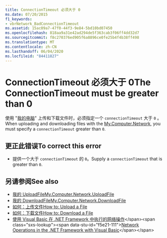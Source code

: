 ```yaml
---
title: ConnectionTimeout 必须大于 0
ms.date: 07/20/2015
f1_keywords:
- vbrNetwork_BadConnectionTimeout
ms.assetid: 15ac09a7-47f0-44f3-9e84-5bd10bd07450
ms.openlocfilehash: 818aa9a31e42ad294de5f363cab3f06ff4dd32d7
ms.sourcegitcommit: f8c270376ed905f6a8896ce0fe25b4f4b38ff498
ms.translationtype: MT
ms.contentlocale: zh-CN
ms.lasthandoff: 06/04/2020
ms.locfileid: "84411827"
---
```

# <a name="the-connectiontimeout-must-be-greater-than-0"></a><span data-ttu-id="f5e21-102">ConnectionTimeout 必须大于 0</span><span class="sxs-lookup"><span data-stu-id="f5e21-102">The ConnectionTimeout must be greater than 0</span></span>
<span data-ttu-id="f5e21-103">使用 "[我的电脑](xref:Microsoft.VisualBasic.Devices.Network)" 上传和下载文件时，必须指定一个 `connectionTimeout` 大于 `0` 。</span><span class="sxs-lookup"><span data-stu-id="f5e21-103">When uploading and downloading files with the [My.Computer.Network](xref:Microsoft.VisualBasic.Devices.Network), you must specify a `connectionTimeout` greater than `0`.</span></span>  
  
## <a name="to-correct-this-error"></a><span data-ttu-id="f5e21-104">更正此错误</span><span class="sxs-lookup"><span data-stu-id="f5e21-104">To correct this error</span></span>  
  
- <span data-ttu-id="f5e21-105">提供一个大于 `connectionTimeout` 的 `0`。</span><span class="sxs-lookup"><span data-stu-id="f5e21-105">Supply a `connectionTimeout` that is greater than `0`.</span></span>  
  
## <a name="see-also"></a><span data-ttu-id="f5e21-106">另请参阅</span><span class="sxs-lookup"><span data-stu-id="f5e21-106">See also</span></span>

- [<span data-ttu-id="f5e21-107">我的 UploadFile</span><span class="sxs-lookup"><span data-stu-id="f5e21-107">My.Computer.Network.UploadFile</span></span>](xref:Microsoft.VisualBasic.Devices.Network.UploadFile%2A)
- [<span data-ttu-id="f5e21-108">我的 DownloadFile</span><span class="sxs-lookup"><span data-stu-id="f5e21-108">My.Computer.Network.DownloadFile</span></span>](xref:Microsoft.VisualBasic.Devices.Network.DownloadFile%2A)
- [<span data-ttu-id="f5e21-109">如何：上传文件</span><span class="sxs-lookup"><span data-stu-id="f5e21-109">How to: Upload a File</span></span>](../developing-apps/programming/computer-resources/how-to-upload-a-file.md)
- [<span data-ttu-id="f5e21-110">如何：下载文件</span><span class="sxs-lookup"><span data-stu-id="f5e21-110">How to: Download a File</span></span>](../developing-apps/programming/computer-resources/how-to-download-a-file.md)
- <span data-ttu-id="f5e21-111">[使用 Visual Basic 在 .NET Framework 中执行的网络操作](https://docs.microsoft.com/previous-versions/visualstudio/visual-studio-2010/ms172756(v=vs.100))</span><span class="sxs-lookup"><span data-stu-id="f5e21-111">[Network Operations in the .NET Framework with Visual Basic](https://docs.microsoft.com/previous-versions/visualstudio/visual-studio-2010/ms172756(v=vs.100))</span></span>
